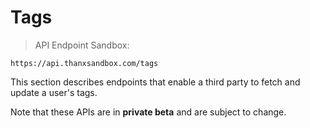 # Tags

> API Endpoint
Sandbox:
```
https://api.thanxsandbox.com/tags
```

This section describes endpoints that enable a third party to fetch and update
a user's tags.

<aside class="notice">
  Note that these APIs are in <b>private beta</b> and are subject to change.
</aside>
